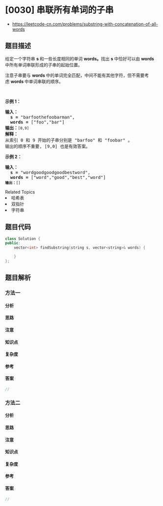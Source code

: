

# [0030] 串联所有单词的子串
* https://leetcode-cn.com/problems/substring-with-concatenation-of-all-words


## 题目描述

<p>给定一个字符串&nbsp;<strong>s&nbsp;</strong>和一些长度相同的单词&nbsp;<strong>words。</strong>找出 <strong>s </strong>中恰好可以由&nbsp;<strong>words </strong>中所有单词串联形成的子串的起始位置。</p>

<p>注意子串要与&nbsp;<strong>words </strong>中的单词完全匹配，中间不能有其他字符，但不需要考虑&nbsp;<strong>words&nbsp;</strong>中单词串联的顺序。</p>

<p>&nbsp;</p>

<p><strong>示例 1：</strong></p>

<pre><strong>输入：
  s =</strong> &quot;barfoothefoobarman&quot;,
<strong>  words = </strong>[&quot;foo&quot;,&quot;bar&quot;]
<strong>输出：</strong><code>[0,9]</code>
<strong>解释：</strong>
从索引 0 和 9 开始的子串分别是 &quot;barfoo&quot; 和 &quot;foobar&quot; 。
输出的顺序不重要, [9,0] 也是有效答案。
</pre>

<p><strong>示例 2：</strong></p>

<pre><strong>输入：
  s =</strong> &quot;wordgoodgoodgoodbestword&quot;,
<strong>  words = </strong>[&quot;word&quot;,&quot;good&quot;,&quot;best&quot;,&quot;word&quot;]
<code><strong>输出：</strong>[]</code>
</pre>
<div><div>Related Topics</div><div><li>哈希表</li><li>双指针</li><li>字符串</li></div></div>


## 题目代码

```cpp
class Solution {
public:
    vector<int> findSubstring(string s, vector<string>& words) {

    }
};
```


## 题目解析


### 方法一

#### 分析

#### 思路

#### 注意

#### 知识点

#### 复杂度

#### 参考

#### 答案

```cpp
//
```


### 方法二

#### 分析

#### 思路

#### 注意

#### 知识点

#### 复杂度

#### 参考

#### 答案

```cpp
//
```


